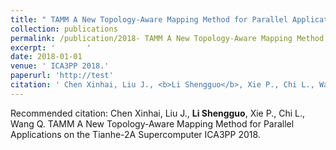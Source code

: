 ```yaml
---
title: " TAMM A New Topology-Aware Mapping Method for Parallel Applications on the Tianhe-2A Supercomputer"
collection: publications
permalink: /publication/2018- TAMM A New Topology-Aware Mapping Method for Parallel Applications on the Tianhe-2A Supercomputer
excerpt: '       '
date: 2018-01-01
venue: ' ICA3PP 2018.'
paperurl: 'http://test'
citation: ' Chen Xinhai, Liu J., <b>Li Shengguo</b>, Xie P., Chi L., Wang Q.  TAMM A New Topology-Aware Mapping Method for Parallel Applications on the Tianhe-2A Supercomputer ICA3PP 2018. '
---
```



Recommended citation:  Chen Xinhai, Liu J., <b>Li Shengguo</b>, Xie P., Chi L., Wang Q.  TAMM A New Topology-Aware Mapping Method for Parallel Applications on the Tianhe-2A Supercomputer ICA3PP 2018. 
